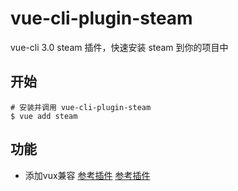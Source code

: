 # vue-cli-plugin-steam

vue-cli 3.0 steam 插件，快速安装 steam 到你的项目中

## 开始

```
# 安装并调用 vue-cli-plugin-steam
$ vue add steam
```
## 功能
- 添加vux兼容
[参考插件](https://github.com/hookszhang/vue-cli-plugin-vux)
[参考插件](https://github.com/hookszhang/vue-cli-plugin-element)
